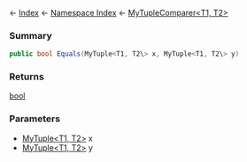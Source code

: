 ← [Index](Api-Index) ← [Namespace Index](Namespace-Index) ← [MyTupleComparer<T1, T2\>](VRage.MyTupleComparer`2)

### Summary

```csharp
public bool Equals(MyTuple<T1, T2\> x, MyTuple<T1, T2\> y)
```

### Returns

[bool](https://docs.microsoft.com/en-us/dotnet/api/System.Boolean?view=netframework-4.6)

### Parameters

* [MyTuple<T1, T2\>]() x
* [MyTuple<T1, T2\>]() y
